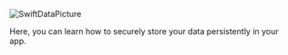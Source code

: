 
![SwiftDataPicture](https://github.com/AppNewbie86/SwiftDataTest/assets/101304191/77628604-4ab6-44f3-808f-4b2b8f6a4bdd)

Here, you can learn how to securely store your data persistently in your app.





